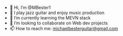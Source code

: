 - 👋 Hi, I’m @MBester1
- 👀 I play jazz guitar and enjoy music production
- 🌱 I’m currently learning the MEVN stack
- 💞️ I’m looking to collaborate on Web dev projects
- 📫 How to reach me: michaelbesterguitar@gmail.com

<!---
MBester1/MBester1 is a ✨ special ✨ repository because its `README.md` (this file) appears on your GitHub profile.
You can click the Preview link to take a look at your changes.
--->

